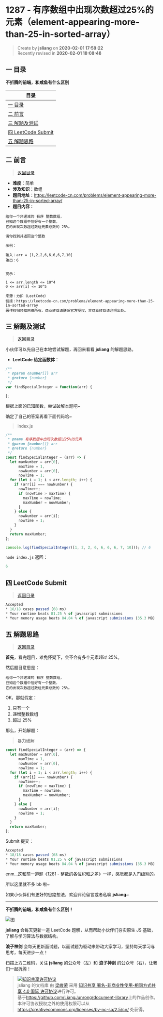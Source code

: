 1287 - 有序数组中出现次数超过25%的元素（element-appearing-more-than-25-in-sorted-array）
===

> Create by **jsliang** on **2020-02-01 17:58:22**  
> Recently revised in **2020-02-01 18:08:48**

## <a name="chapter-one" id="chapter-one"></a>一 目录

**不折腾的前端，和咸鱼有什么区别**

| 目录 |
| --- | 
| [一 目录](#chapter-one) | 
| <a name="catalog-chapter-two" id="catalog-chapter-two"></a>[二 前言](#chapter-two) |
| <a name="catalog-chapter-three" id="catalog-chapter-three"></a>[三 解题及测试](#chapter-three) |
| <a name="catalog-chapter-four" id="catalog-chapter-four"></a>[四 LeetCode Submit](#chapter-four) |
| <a name="catalog-chapter-five" id="catalog-chapter-five"></a>[五 解题思路](#chapter-five) |

## <a name="chapter-two" id="chapter-two"></a>二 前言

> [返回目录](#chapter-one)

* **难度**：简单
* **涉及知识**：数组
* **题目地址**：https://leetcode-cn.com/problems/element-appearing-more-than-25-in-sorted-array/
* **题目内容**：

```
给你一个非递减的 有序 整数数组，
已知这个数组中恰好有一个整数，
它的出现次数超过数组元素总数的 25%。

请你找到并返回这个整数

示例：

输入：arr = [1,2,2,6,6,6,6,7,10]
输出：6
 

提示：

1 <= arr.length <= 10^4
0 <= arr[i] <= 10^5

来源：力扣（LeetCode）
链接：https://leetcode-cn.com/problems/element-appearing-more-than-25-in-sorted-array
著作权归领扣网络所有。商业转载请联系官方授权，非商业转载请注明出处。
```

## <a name="chapter-three" id="chapter-three"></a>三 解题及测试

> [返回目录](#chapter-one)

小伙伴可以先自己在本地尝试解题，再回来看看 **jsliang** 的解题思路。

* **LeetCode 给定函数体**：

```js
/**
 * @param {number[]} arr
 * @return {number}
 */
var findSpecialInteger = function(arr) {
    
};
```

根据上面的已知函数，尝试破解本题吧~

确定了自己的答案再看下面代码哈~

> index.js

```js
/**
 * @name 有序数组中出现次数超过25%的元素
 * @param {number[]} arr
 * @return {number}
 */
const findSpecialInteger = (arr) => {
  let maxNumber = arr[0],
      maxTime = 1,
      nowNumber = arr[0],
      nowTime = 1;
  for (let i = 1; i < arr.length; i++) {
    if (arr[i] === nowNumber) {
      nowTime++;
      if (nowTime > maxTime) {
        maxTime = nowTime;
        maxNumber = nowNumber;
      }
    } else {
      nowNumber = arr[i];
      nowTime = 1;
    }
  }
  return maxNumber;
};

console.log(findSpecialInteger([1, 2, 2, 6, 6, 6, 6, 7, 10])); // 6
```

`node index.js` 返回：

```js
6
```

## <a name="chapter-four" id="chapter-four"></a>四 LeetCode Submit

> [返回目录](#chapter-one)

```js
Accepted
* 18/18 cases passed (68 ms)
* Your runtime beats 81.25 % of javascript submissions
* Your memory usage beats 84.04 % of javascript submissions (35.3 MB)
```

## <a name="chapter-five" id="chapter-five"></a>五 解题思路

> [返回目录](#chapter-one)

**首先**，看完题目，难免怀疑下，会不会有多个元素超过 25%。

然后题目意思是：

```
给你一个非递减的 有序 整数数组，
已知这个数组中恰好有一个整数，
它的出现次数超过数组元素总数的 25%。
```

OK，那就假定：

1. 只有一个
2. 递增整数数组
3. 超过 25%

那么，开始解题：

> 暴力破解

```js
const findSpecialInteger = (arr) => {
  let maxNumber = arr[0],
      maxTime = 1,
      nowNumber = arr[0],
      nowTime = 1;
  for (let i = 1; i < arr.length; i++) {
    if (arr[i] === nowNumber) {
      nowTime++;
      if (nowTime > maxTime) {
        maxTime = nowTime;
        maxNumber = nowNumber;
      }
    } else {
      nowNumber = arr[i];
      nowTime = 1;
    }
  }
  return maxNumber;
};
```

Submit 提交：

```js
Accepted
* 18/18 cases passed (68 ms)
* Your runtime beats 81.25 % of javascript submissions
* Your memory usage beats 84.04 % of javascript submissions (35.3 MB)
```

enm...这和前一道题《1281 - 整数的各位积和之差》一样，感觉都是入门级别的。

所以这里就不多 bb 啦~

如果小伙伴们有更好的思路想法，欢迎评论留言或者私聊 **jsliang**~

---

**不折腾的前端，和咸鱼有什么区别！**

![图](../../../public-repertory/img/z-index-small.png)

**jsliang** 会每天更新一道 LeetCode 题解，从而帮助小伙伴们夯实原生 JS 基础，了解与学习算法与数据结构。

**浪子神剑** 会每天更新面试题，以面试题为驱动来带动大家学习，坚持每天学习与思考，每天进步一点！

扫描上方二维码，关注 **jsliang** 的公众号（左）和 **浪子神剑** 的公众号（右），让我们一起折腾！

> <a rel="license" href="http://creativecommons.org/licenses/by-nc-sa/4.0/"><img alt="知识共享许可协议" style="border-width:0" src="https://i.creativecommons.org/l/by-nc-sa/4.0/88x31.png" /></a><br /><span xmlns:dct="http://purl.org/dc/terms/" property="dct:title">jsliang 的文档库</span> 由 <a xmlns:cc="http://creativecommons.org/ns#" href="https://github.com/LiangJunrong/document-library" property="cc:attributionName" rel="cc:attributionURL">梁峻荣</a> 采用 <a rel="license" href="http://creativecommons.org/licenses/by-nc-sa/4.0/">知识共享 署名-非商业性使用-相同方式共享 4.0 国际 许可协议</a>进行许可。<br />基于<a xmlns:dct="http://purl.org/dc/terms/" href="https://github.com/LiangJunrong/document-library" rel="dct:source">https://github.com/LiangJunrong/document-library</a>上的作品创作。<br />本许可协议授权之外的使用权限可以从 <a xmlns:cc="http://creativecommons.org/ns#" href="https://creativecommons.org/licenses/by-nc-sa/2.5/cn/" rel="cc:morePermissions">https://creativecommons.org/licenses/by-nc-sa/2.5/cn/</a> 处获得。
